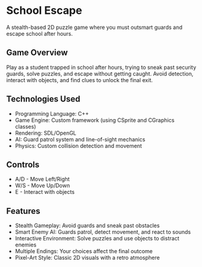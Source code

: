 # School Escape
A stealth-based 2D puzzle game where you must outsmart guards and escape school after hours.

## Game Overview
Play as a student trapped in school after hours, trying to sneak past security guards, solve puzzles, and escape without getting caught. Avoid detection, interact with objects, and find clues to unlock the final exit.

## Technologies Used
- Programming Language: C++
- Game Engine: Custom framework (using CSprite and CGraphics classes)
- Rendering: SDL/OpenGL
- AI: Guard patrol system and line-of-sight mechanics
- Physics: Custom collision detection and movement

## Controls
- A/D - Move Left/Right
- W/S - Move Up/Down
- E - Interact with objects

## Features
- Stealth Gameplay: Avoid guards and sneak past obstacles
- Smart Enemy AI: Guards patrol, detect movement, and react to sounds
- Interactive Environment: Solve puzzles and use objects to distract enemies
- Multiple Endings: Your choices affect the final outcome
- Pixel-Art Style: Classic 2D visuals with a retro atmosphere
